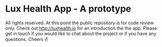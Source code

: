 # Lux Health App - A prototype
All rights reserved. At this point the public repository is for code review only. Check out http://luxhealth.io for an introduction the the app. Please get in touch if you would like to chat about the project or if you have any questions. Cheers ✌️